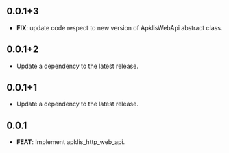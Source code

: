 ## 0.0.1+3

 - **FIX**: update code respect to new version of ApklisWebApi abstract class.

## 0.0.1+2

 - Update a dependency to the latest release.

## 0.0.1+1

 - Update a dependency to the latest release.

## 0.0.1

 - **FEAT**: Implement apklis_http_web_api.

